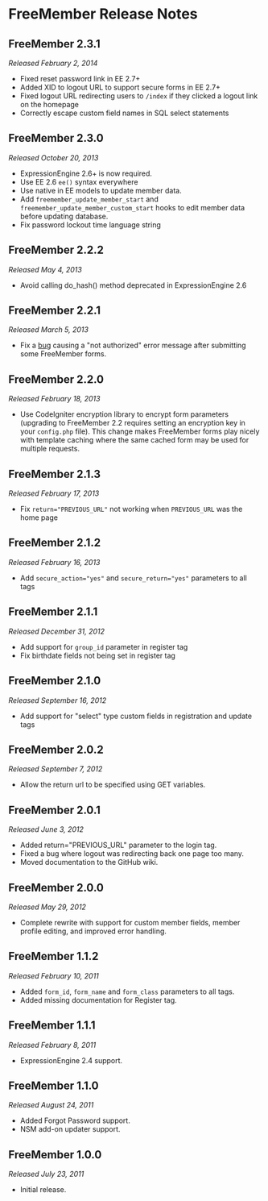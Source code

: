 # FreeMember Release Notes

## FreeMember 2.3.1
*Released February 2, 2014*

* Fixed reset password link in EE 2.7+
* Added XID to logout URL to support secure forms in EE 2.7+
* Fixed logout URL redirecting users to `/index` if they clicked a logout link on the homepage
* Correctly escape custom field names in SQL select statements

## FreeMember 2.3.0
*Released October 20, 2013*

* ExpressionEngine 2.6+ is now required.
* Use EE 2.6 `ee()` syntax everywhere
* Use native in EE models to update member data.
* Add `freemember_update_member_start` and `freemember_update_member_custom_start` hooks to
  edit member data before updating database.
* Fix password lockout time language string

## FreeMember 2.2.2
*Released May 4, 2013*

* Avoid calling do_hash() method deprecated in ExpressionEngine 2.6

## FreeMember 2.2.1
*Released March 5, 2013*

* Fix a [bug](http://expressionengine.stackexchange.com/q/6538/150) causing a "not authorized"
  error message after submitting some FreeMember forms.

## FreeMember 2.2.0
*Released February 18, 2013*

* Use CodeIgniter encryption library to encrypt form parameters (upgrading to FreeMember 2.2
  requires setting an encryption key in your `config.php` file). This change makes FreeMember forms
  play nicely with template caching where the same cached form may be used for multiple requests.

## FreeMember 2.1.3
*Released February 17, 2013*

* Fix `return="PREVIOUS_URL"` not working when `PREVIOUS_URL` was the home page

## FreeMember 2.1.2
*Released February 16, 2013*

* Add `secure_action="yes"` and `secure_return="yes"` parameters to all tags

## FreeMember 2.1.1
*Released December 31, 2012*

* Add support for `group_id` parameter in register tag
* Fix birthdate fields not being set in register tag

## FreeMember 2.1.0
*Released September 16, 2012*

* Add support for "select" type custom fields in registration and update tags

## FreeMember 2.0.2
*Released September 7, 2012*

* Allow the return url to be specified using GET variables.

## FreeMember 2.0.1
*Released June 3, 2012*

* Added return="PREVIOUS_URL" parameter to the login tag.
* Fixed a bug where logout was redirecting back one page too many.
* Moved documentation to the GitHub wiki.

## FreeMember 2.0.0
*Released May 29, 2012*

* Complete rewrite with support for custom member fields, member profile editing, and improved error handling.

## FreeMember 1.1.2
*Released February 10, 2011*

* Added `form_id`, `form_name` and `form_class` parameters to all tags.
* Added missing documentation for Register tag.

## FreeMember 1.1.1
*Released February 8, 2011*

* ExpressionEngine 2.4 support.

## FreeMember 1.1.0
*Released August 24, 2011*

* Added Forgot Password support.
* NSM add-on updater support.

## FreeMember 1.0.0
*Released July 23, 2011*

* Initial release.
